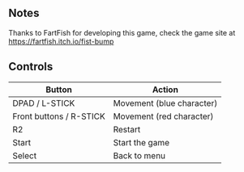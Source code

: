 ## Notes

Thanks to FartFish for developing this game, check the game site at https://fartfish.itch.io/fist-bump

## Controls

| Button | Action |
|--|--| 
|DPAD / L-STICK|Movement (blue character)|
|Front buttons / R-STICK|Movement (red character)|
|R2|Restart|
|Start|Start the game|
|Select|Back to menu|


